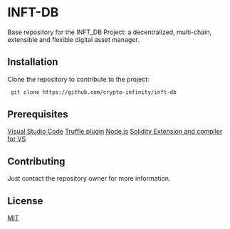 # INFT-DB

Base repository for the INFT_DB Project: a decentralized, multi-chain, extensible and flexible digital asset manager.

## Installation

Clone the repository to contribute to the project:

```bash
 git clone https://github.com/crypto-infinity/inft-db
```

## Prerequisites

[Visual Studio Code](https://code.visualstudio.com/download)
[Truffle plugin](https://marketplace.visualstudio.com/items?itemName=trufflesuite-csi.truffle-vscode)
[Node.js](https://nodejs.org/)
[Solidity Extension and compiler for VS](https://docs.soliditylang.org/en/v0.8.20/installing-solidity.html)

## Contributing

Just contact the repository owner for more information.

## License

[MIT](https://choosealicense.com/licenses/mit/)